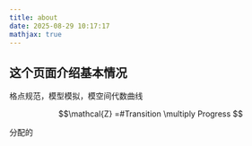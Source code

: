 ```yaml
---
title: about
date: 2025-08-29 10:17:17
mathjax: true
---
```

## 这个页面介绍基本情况

格点规范，模型模拟，模空间代数曲线

$$\mathcal{Z} =#Transition \multiply Progress $$

分配的